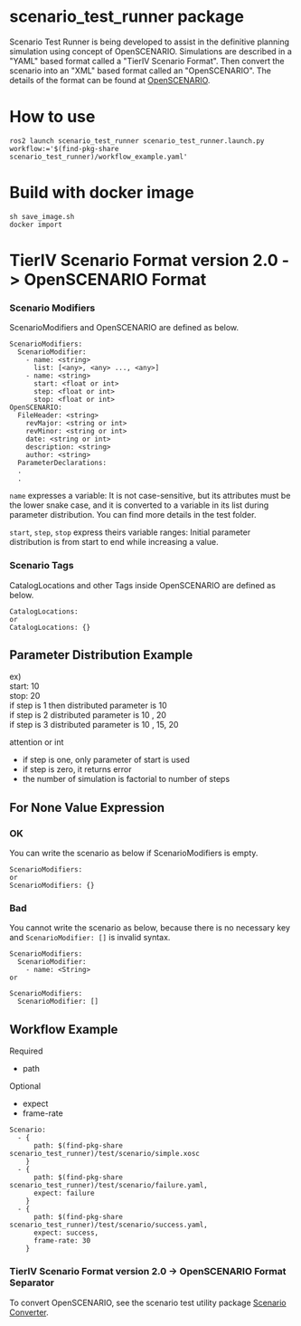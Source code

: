 # scenario_test_runner package

Scenario Test Runner is being developed to assist in the definitive planning
simulation using concept of OpenSCENARIO.
Simulations are described in a "YAML" based format called a "TierIV Scenario Format".
Then convert the scenario into an "XML" based format called an "OpenSCENARIO". The details of the format can be found at [OpenSCENARIO](http://www.openscenario.org/).


# How to use
```
ros2 launch scenario_test_runner scenario_test_runner.launch.py workflow:='$(find-pkg-share scenario_test_runner)/workflow_example.yaml'
```

# Build with docker image

```
sh save_image.sh
docker import
```


# TierIV Scenario Format version 2.0 -> OpenSCENARIO Format

### Scenario Modifiers
ScenarioModifiers and OpenSCENARIO are defined as below.
```
ScenarioModifiers:
  ScenarioModifier:
    - name: <string>
      list: [<any>, <any> ..., <any>]
    - name: <string>
      start: <float or int>
      step: <float or int>
      stop: <float or int>
OpenSCENARIO:
  FileHeader: <string>
    revMajor: <string or int>
    revMinor: <string or int>
    date: <string or int>
    description: <string>
    author: <string>
  ParameterDeclarations:
  .
  .
```
`name` expresses a variable: It is not case-sensitive, but its attributes must be the lower snake case, and it is converted to a variable in its list during parameter distribution.
You can find more details in the test folder.

`start`, `step`, `stop` express theirs variable ranges:
Initial parameter distribution is from start to end while increasing a value.

### Scenario Tags
CatalogLocations and other Tags inside OpenSCENARIO are defined as below.
```
CatalogLocations:
or
CatalogLocations: {}
```

## Parameter Distribution Example
ex)  
start: 10  
stop: 20  
if step is 1 then distributed parameter is 10  
if step is 2 distributed parameter is 10 , 20  
if step is 3 distributed parameter is 10 , 15, 20

attention or int
- if step is one, only parameter of start is used
- if step is zero, it returns error
- the number of simulation is factorial to number of  steps

## For None Value Expression

### OK
You can write the scenario as below if ScenarioModifiers is empty.
```
ScenarioModifiers:
or
ScenarioModifiers: {}
```

### Bad
You cannot write the scenario as below, because there is no necessary key
and `ScenarioModifier: []` is invalid syntax.
```
ScenarioModifiers:
  ScenarioModifier:
    - name: <String>
or

ScenarioModifiers:
  ScenarioModifier: []
```

## Workflow Example
Required
- path

Optional
- expect
- frame-rate

```
Scenario:
  - {
      path: $(find-pkg-share scenario_test_runner)/test/scenario/simple.xosc
    }
  - {
      path: $(find-pkg-share scenario_test_runner)/test/scenario/failure.yaml,
      expect: failure
    }
  - {
      path: $(find-pkg-share scenario_test_runner)/test/scenario/success.yaml,
      expect: success,
      frame-rate: 30
    }
```

### TierIV Scenario Format version 2.0 -> OpenSCENARIO Format Separator

To convert OpenSCENARIO, see the scenario test utility package [Scenario Converter](../scenario_test_utility).
